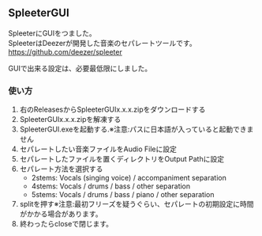 ## SpleeterGUI
SpleeterにGUIをつました。<br>
SpleeterはDeezerが開発した音楽のセパレートツールです。<br>
https://github.com/deezer/spleeter

GUIで出来る設定は、必要最低限にしました。

### 使い方
1. 右のReleasesからSpleeterGUIx.x.x.zipをダウンロードする
2. SpleeterGUIx.x.x.zipを解凍する 
3. SpleeterGUI.exeを起動する.※注意:パスに日本語が入っていると起動できません
4. セパレートしたい音楽ファイルをAudio Fileに設定
5. セパレートしたファイルを置くディレクトリをOutput Pathに設定
6. セパレート方法を選択する
   - 2stems: Vocals (singing voice) / accompaniment separation
   - 4stems: Vocals / drums / bass / other separation
   - 5stems: Vocals / drums / bass / piano / other separation
7. splitを押す※注意:最初フリーズを疑うぐらい、セパレートの初期設定に時間がかかる場合があります。
8. 終わったらcloseで閉じます。

